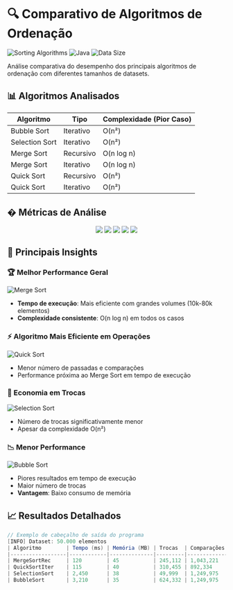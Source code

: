# 🔍 Comparativo de Algoritmos de Ordenação

![Sorting Algorithms](https://img.shields.io/badge/ANÁLISE_DE_EFICIÊNCIA-00bfbf?style=for-the-badge) 
![Java](https://img.shields.io/badge/Linguagem-Java-ED8B00?style=for-the-badge&logo=openjdk&logoColor=white)
![Data Size](https://img.shields.io/badge/Dados-10k→80k_elementos-00bfbf?style=for-the-badge)

Análise comparativa do desempenho dos principais algoritmos de ordenação com diferentes tamanhos de datasets.

## 📊 Algoritmos Analisados

| Algoritmo        | Tipo          | Complexidade (Pior Caso) |
|------------------|---------------|--------------------------|
| Bubble Sort      | Iterativo     | O(n²)                    |
| Selection Sort   | Iterativo     | O(n²)                    |
| Merge Sort       | Recursivo     | O(n log n)               |
| Merge Sort       | Iterativo     | O(n log n)               |
| Quick Sort       | Recursivo     | O(n²)                    |
| Quick Sort       | Iterativo     | O(n²)                    |

## � Métricas de Análise

<div align="center">
  <img src="https://img.shields.io/badge/Tempo_de_Execução-00bfbf?style=flat-square">
  <img src="https://img.shields.io/badge/Uso_de_Memória-00bfbf?style=flat-square">
  <img src="https://img.shields.io/badge/Passadas-00bfbf?style=flat-square">
  <img src="https://img.shields.io/badge/Comparações-00bfbf?style=flat-square">
  <img src="https://img.shields.io/badge/Trocas-00bfbf?style=flat-square">
</div>

## 📌 Principais Insights

### 🏆 Melhor Performance Geral
![Merge Sort](https://img.shields.io/badge/Merge_Sort-6DB33F?style=for-the-badge)
- **Tempo de execução**: Mais eficiente com grandes volumes (10k-80k elementos)
- **Complexidade consistente**: O(n log n) em todos os casos

### ⚡ Algoritmo Mais Eficiente em Operações
![Quick Sort](https://img.shields.io/badge/Quick_Sort_Iterativo-FF6F00?style=for-the-badge)
- Menor número de passadas e comparações
- Performance próxima ao Merge Sort em tempo de execução

### 💾 Economia em Trocas
![Selection Sort](https://img.shields.io/badge/Selection_Sort-00599C?style=for-the-badge)
- Número de trocas significativamente menor
- Apesar da complexidade O(n²)

### 📉 Menor Performance
![Bubble Sort](https://img.shields.io/badge/Bubble_Sort-DD0031?style=for-the-badge)
- Piores resultados em tempo de execução
- Maior número de trocas
- **Vantagem**: Baixo consumo de memória

## 📈 Resultados Detalhados

```java
// Exemplo de cabeçalho de saída do programa
[INFO] Dataset: 50.000 elementos
| Algoritmo        | Tempo (ms) | Memória (MB) | Trocas  | Comparações |
|------------------|------------|--------------|---------|-------------|
| MergeSortRec     | 120        | 45           | 245,112 | 1,043,221   |
| QuickSortIter    | 115        | 40           | 310,455 | 892,334     |
| SelectionSort    | 2,450      | 38           | 49,999  | 1,249,975   |
| BubbleSort       | 3,210      | 35           | 624,332 | 1,249,975   |
